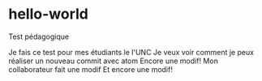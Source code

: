 # hello-world
Test pédagogique

Je fais ce test pour mes étudiants le l'UNC
Je veux voir comment je peux réaliser un nouveau commit avec atom
Encore une modif!
Mon collaborateur fait une modif
Et encore une modif!

